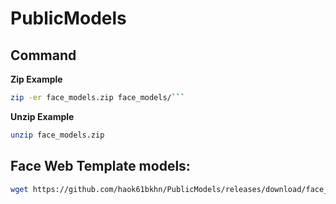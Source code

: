 # PublicModels
## Command
**Zip Example** 
```sh
zip -er face_models.zip face_models/```
```
**Unzip Example** 
```sh
unzip face_models.zip
```

## Face Web Template models:
```sh
wget https://github.com/haok61bkhn/PublicModels/releases/download/face_webtemplate/face_models.zip
```  
